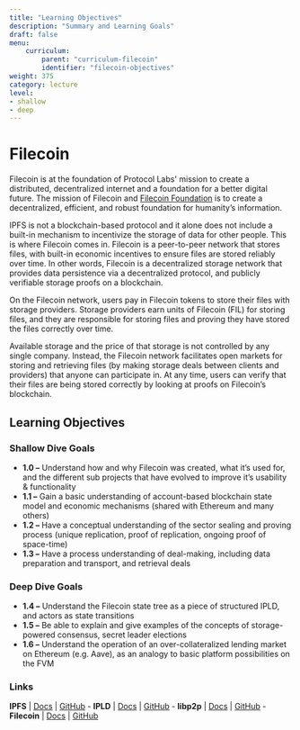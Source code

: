 ```yaml
---
title: "Learning Objectives"
description: "Summary and Learning Goals"
draft: false
menu:
    curriculum:
        parent: "curriculum-filecoin"
        identifier: "filecoin-objectives"
weight: 375
category: lecture
level:
- shallow
- deep
---
```


# Filecoin

Filecoin is at the foundation of Protocol Labs' mission to create a distributed, decentralized internet and a foundation for a better digital future. The mission of Filecoin and [Filecoin Foundation](https://fil.org/) is to create a decentralized, efficient, and robust foundation for humanity’s information.

IPFS is not a blockchain-based protocol and it alone does not include a built-in mechanism to incentivize the storage of data for other people. This is where Filecoin comes in. Filecoin is a peer-to-peer network that stores files, with built-in economic incentives to ensure files are stored reliably over time. In other words, Filecoin is a decentralized storage network that provides data persistence via a decentralized protocol, and publicly verifiable storage proofs on a blockchain.

On the Filecoin network, users pay in Filecoin tokens to store their files with storage providers. Storage providers earn units of Filecoin (FIL) for storing files, and they are responsible for storing files and proving they have stored the files correctly over time.

Available storage and the price of that storage is not controlled by any single company. Instead, the Filecoin network facilitates open markets for storing and retrieving files (by making storage deals between clients and providers) that anyone can participate in. At any time, users can verify that their files are being stored correctly by looking at proofs on Filecoin’s blockchain.



## Learning Objectives

### Shallow Dive Goals
* **1.0 –** Understand how and why Filecoin was created, what it’s used for, and the different sub projects that have evolved to improve it’s usability & functionality
* **1.1 –**  Gain a basic understanding of account-based blockchain state model and economic mechanisms (shared with Ethereum and many others)
* **1.2 –** Have a conceptual understanding of the sector sealing and proving process (unique replication, proof of replication, ongoing proof of space-time)
* **1.3 –** Have a process understanding of deal-making, including data preparation and transport, and retrieval deals

### Deep Dive Goals
* **1.4 –** Understand the Filecoin state tree as a piece of structured IPLD, and actors as state transitions
* **1.5 –** Be able to explain and give examples of the concepts of storage-powered consensus, secret leader elections
* **1.6 –** Understand the operation of an over-collateralized lending market on Ethereum (e.g. Aave), as an analogy to basic platform possibilities on the FVM


### Links

**IPFS** | [Docs](https://docs.ipfs.io) | [GitHub](https://github.com/ipfs) - **IPLD** | [Docs](https://ipld.io/docs/) | [GitHub](https://github.com/ipld) - **libp2p** | [Docs](https://docs.libp2p.io) | [GitHub](https://github.com/libp2p) - **Filecoin** | [Docs](https://docs.filecoin.io) | [GitHub](https://github.com/filecoin-project)

